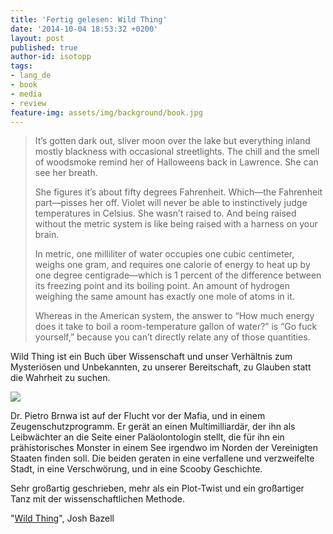 ```yaml
---
title: 'Fertig gelesen: Wild Thing'
date: '2014-10-04 18:53:32 +0200'
layout: post
published: true
author-id: isotopp
tags:
- lang_de
- book
- media
- review
feature-img: assets/img/background/book.jpg
---
```

>It’s gotten dark out, sliver moon over the lake but everything inland mostly blackness with occasional streetlights. The chill and the smell of woodsmoke remind her of Halloweens back in Lawrence. She can see her breath.
>
> She figures it’s about fifty degrees Fahrenheit. Which—the Fahrenheit part—pisses her off. Violet will never be able to instinctively judge temperatures in Celsius. She wasn’t raised to. And being raised without the metric system is like being raised with a harness on your brain.
>
> In metric, one milliliter of water occupies one cubic centimeter, weighs one gram, and requires one calorie of energy to heat up by one degree centigrade—which is 1 percent of the difference between its freezing point and its boiling point. An amount of hydrogen weighing the same amount has exactly one mole of atoms in it.
> 
> Whereas in the American system, the answer to “How much energy does it take to boil a room-temperature gallon of water?” is “Go fuck yourself,” because you can’t directly relate any of those quantities.

Wild Thing ist ein Buch über Wissenschaft und unser Verhältnis zum Mysteriösen und Unbekannten, zu unserer Bereitschaft, zu Glauben statt die Wahrheit zu suchen.

[![](/uploads/2014/10/wild-thing.jpg)](https://www.amazon.com/Wild-Thing-Novel-Peter-Brown-ebook/dp/B004QZ9PNI)

Dr. Pietro Brnwa ist auf der Flucht vor der Mafia, und in einem Zeugenschutzprogramm. Er gerät an einen Multimilliardär, der ihn als Leibwächter an die Seite einer Paläolontologin stellt, die für ihn ein prähistorisches Monster in einem See irgendwo im Norden der Vereinigten Staaten finden soll. Die beiden geraten in eine verfallene und verzweifelte Stadt, in eine Verschwörung, und in eine Scooby Geschichte.

Sehr großartig geschrieben, mehr als ein Plot-Twist und ein großartiger Tanz mit der wissenschaftlichen Methode.

"[Wild Thing](https://www.amazon.com/Wild-Thing-Novel-Peter-Brown-ebook/dp/B004QZ9PNI)", Josh Bazell
